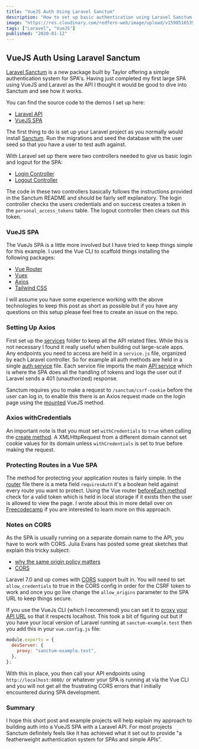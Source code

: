 ```yaml
---
title: "VueJS Auth Using Laravel Sanctum"
description: "How to set up basic authentication using Laravel Sanctum in a VueJs SPA."
image: "https://res.cloudinary.com/redfern-web/image/upload/v1598516539/redfern-dev/png/laravel-sanctum.png"
tags: ["Laravel", "VueJS"]
published: "2020-01-12"
---
```


## VueJS Auth Using Laravel Sanctum

[Laravel Sanctum](https://github.com/laravel/sanctum) is a new package built by Taylor offering a simple authentication system for SPA's. Having just completed my first large SPA using VueJS and Laravel as the API I thought it would be good to dive into Sanctum and see how it works.

You can find the source code to the demos I set up here:

- [Laravel API](https://github.com/garethredfern/sanctum-api)
- [VueJS SPA](https://github.com/garethredfern/sanctum-vue)

The first thing to do is set up your Laravel project as you normally would install [Sanctum](https://github.com/laravel/sanctum). Run the migrations and seed the database with the user seed so that you have a user to test auth against.

With Laravel set up there were two controllers needed to give us basic login and logout for the SPA:

- [Login Controller](https://github.com/garethredfern/sanctum-api/blob/master/app/Http/Controllers/API/Auth/LoginController.php)
- [Logout Controller](https://github.com/garethredfern/sanctum-api/blob/master/app/Http/Controllers/API/Auth/LogoutController.php)

The code in these two controllers basically follows the instructions provided in the Sanctum README and should be fairly self explanatory. The login controller checks the users credentials and on success creates a token in the `personal_access_tokens` table. The logout controller then clears out this token.

### VueJS SPA

The VueJs SPA is a little more involved but I have tried to keep things simple for this example. I used the Vue CLI to scaffold things installing the following packages:

- [Vue Router](https://router.vuejs.org/)
- [Vuex](https://vuex.vuejs.org/)
- [Axios](https://github.com/axios/axios)
- [Tailwind CSS](https://tailwindcss.com/)

I will assume you have some experience working with the above technologies to keep this post as short as possible but if you have any questions on this setup please feel free to create an issue on the repo.

### Setting Up Axios

First set up the [services](https://github.com/garethredfern/sanctum-vue/tree/master/src/services) folder to keep all the API related files. While this is not necessary I found it really useful when building out large-scale apps. Any endpoints you need to access are held in a `service.js` file, organized by each Laravel controller. So for example all auth methods are held in a single [auth service](https://github.com/garethredfern/sanctum-vue/blob/master/src/services/AuthService.js) file. Each service file imports the main [API service](https://github.com/garethredfern/sanctum-vue/blob/master/src/services/API.js) which is where the SPA does all the handling of tokens and logs the user out if Laravel sends a 401 (unauthorized) response.

Sanctum requires you to make a request to `/sanctum/csrf-cookie` before the user can log in, to enable this there is an Axios request made on the login page using the [mounted](https://github.com/garethredfern/sanctum-vue/blob/master/src/components/auth/Login.vue#L75) VueJS method.

### Axios withCredentials

An important note is that you must set `withCredentials` to `true` when calling the [create method](https://github.com/garethredfern/sanctum-vue/blob/master/src/services/API.js#L15). A XMLHttpRequest from a different domain cannot set cookie values for its domain unless `withCredentials` is set to true before making the request.

### Protecting Routes in a Vue SPA

The method for protecting your application routes is fairly simple. In the [router](https://github.com/garethredfern/sanctum-vue/blob/master/src/router.jsv) file there is a meta field `requiresAuth` it's a boolean held against every route you want to protect. Using the Vue router [beforeEach method](https://github.com/garethredfern/sanctum-vue/blob/master/src/router.js#L39) check for a valid token which is held in local storage if it exists then the user is allowed to view the page. I wrote about this in more detail over on [Freecodecamp](https://www.freecodecamp.org/news/authentication-with-vue-js-firebase-5c3a82149f66/) if you are interested to learn more on this approach.

### Notes on CORS

As the SPA is usually running on a separate domain name to the API, you have to work with CORS. Julia Evans has posted some great sketches that explain this tricky subject:

- [why the same origin policy matters](https://twitter.com/b0rk/status/1163460967067541504)
- [CORS](https://twitter.com/b0rk/status/1162392625057583104)

Laravel 7.0 and up comes with [CORS](https://laravel.com/docs/7.x/routing#cors) support built in. You will need to set `allow_credentials` to true in the CORS config in order for the CSRF token to work and once you go live change the `allow_origins` parameter to the SPA URL to keep things secure.

If you use the VueJs CLI (which I recommend) you can set it to [proxy your API URL](https://cli.vuejs.org/config/#devserver-proxy) so that it respects localhost. This took a bit of figuring out but if you have your local version of Laravel running at `sanctum-example.test` then you add this in your `vue.config.js` file:

```js
module.exports = {
  devServer: {
    proxy: "sanctum-example.test",
  },
};
```

With this in place, you then call your API endpoints using `http://localhost:8080/` or whatever your SPA is running at via the Vue CLI and you will not get all the frustrating CORS errors that I initially encountered during SPA development.

### Summary

I hope this short post and example projects will help explain my approach to building auth into a VueJS SPA with a Laravel API. For most projects Sanctum definitely feels like it has achieved what it set out to provide "a featherweight authentication system for SPAs and simple APIs".
